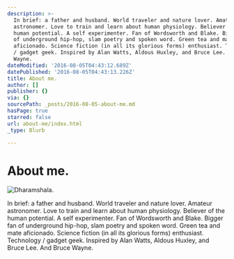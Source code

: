 ```yaml
---
description: >-
  In brief: a father and husband. World traveler and nature lover. Amateur
  astronomer. Love to train and learn about human physiology. Believer of the
  human potential. A self experimenter. Fan of Wordsworth and Blake. Bigger fan
  of underground hip-hop, slam poetry and spoken word. Green tea and mate
  aficionado. Science fiction (in all its glorious forms) enthusiast. Technology
  / gadget geek. Inspired by Alan Watts, Aldous Huxley, and Bruce Lee. And Bruce
  Wayne.
dateModified: '2016-08-05T04:43:12.689Z'
datePublished: '2016-08-05T04:43:13.226Z'
title: About me.
author: []
publisher: {}
via: {}
sourcePath: _posts/2016-08-05-about-me.md
hasPage: true
starred: false
url: about-me/index.html
_type: Blurb

---
```

# About me.
![Dharamshala.](https://the-grid-user-content.s3-us-west-2.amazonaws.com/aa8b2060-0185-4b92-a68b-16c231a2770b.jpg)

In brief: a father and husband. World traveler and nature lover. Amateur astronomer. Love to train and learn about human physiology. Believer of the human potential. A self experimenter. Fan of Wordsworth and Blake. Bigger fan of underground hip-hop, slam poetry and spoken word. Green tea and mate aficionado. Science fiction (in all its glorious forms) enthusiast. Technology / gadget geek. Inspired by Alan Watts, Aldous Huxley, and Bruce Lee. And Bruce Wayne.